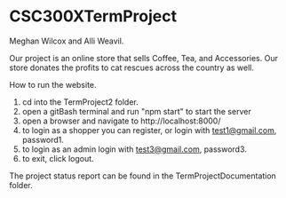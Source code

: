 # CSC300XTermProject
Meghan Wilcox and Alli Weavil.

Our project is an online store that sells Coffee, Tea, and Accessories. Our store donates the profits to cat rescues across the country as well. 

How to run the website.
1. cd into the TermProject2 folder.
2. open a gitBash terminal and run "npm start" to start the server
3. open a browser and navigate to http://localhost:8000/
4. to login as a shopper you can register, or login with test1@gmail.com, password1.
5. to login as an admin login with test3@gmail.com, password3.
6. to exit, click logout.

The project status report can be found in the TermProjectDocumentation folder.
   
